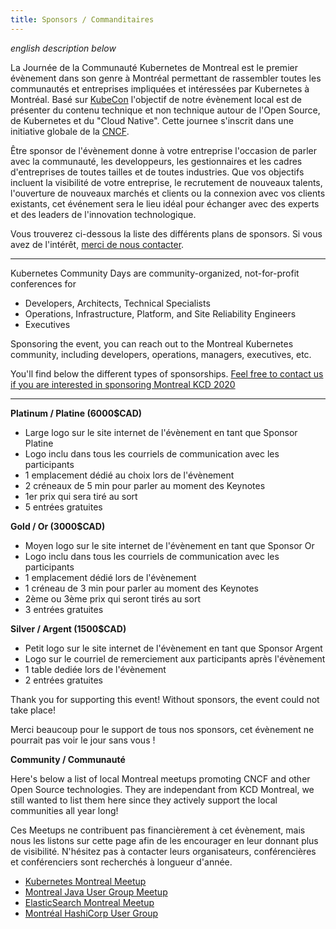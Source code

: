 ```yaml
---
title: Sponsors / Commanditaires
---
```


*english description below*

La Journée de la Communauté Kubernetes de Montreal est le premier évènement dans son genre à Montréal permettant de rassembler toutes les communautés et entreprises impliquées et intéressées par Kubernetes à Montréal. Basé sur [KubeCon](https://events.linuxfoundation.org/events/kubecon-cloudnativecon-north-america-2019/) l'objectif de notre évènement local est de présenter du contenu technique et non technique autour de l'Open Source, de Kubernetes et du "Cloud Native". Cette journee s'inscrit dans une initiative globale de la [CNCF](https://www.cncf.io/).

Être sponsor de l'évènement donne à votre entreprise l'occasion de parler avec la communauté, les developpeurs, les gestionnaires et les cadres d'entreprises de toutes tailles et de toutes industries. Que vos objectifs incluent la visibilité de votre entreprise, le recrutement de nouveaux talents, l'ouverture de nouveaux marchés et clients ou la connexion avec vos clients existants, cet événement sera le lieu idéal pour échanger avec des experts et des leaders de l'innovation technologique.

Vous trouverez ci-dessous la liste des différents plans de sponsors. Si vous avez de l'intérêt, [merci de nous contacter](../contact).

---

Kubernetes Community Days are community-organized, not-for-profit conferences for

   * Developers, Architects, Technical Specialists
   * Operations, Infrastructure, Platform, and Site Reliability Engineers
   * Executives

Sponsoring the event, you can reach out to the Montreal Kubernetes community, including developers, operations, managers, executives, etc.

You'll find below the different types of sponsorships. [Feel free to contact us if you are interested in sponsoring Montreal KCD 2020](../contact)

---

**Platinum / Platine (6000$CAD)**

* Large logo sur le site internet de l'évènement en tant que Sponsor Platine
* Logo inclu dans tous les courriels de communication avec les participants
* 1 emplacement dédié au choix lors de l'évènement
* 2 créneaux de 5 min pour parler au moment des Keynotes
* 1er prix qui sera tiré au sort
* 5 entrées gratuites

**Gold / Or (3000$CAD)**

* Moyen logo sur le site internet de l'évènement en tant que Sponsor Or
* Logo inclu dans tous les courriels de communication avec les participants
* 1 emplacement dédié lors de l'évènement
* 1 créneau de 3 min pour parler au moment des Keynotes
* 2ème ou 3ème prix qui seront tirés au sort
* 3 entrées gratuites

**Silver / Argent (1500$CAD)**

* Petit logo sur le site internet de l'évènement en tant que Sponsor Argent
* Logo sur le courriel de remerciement aux participants après l'évènement
* 1 table dediée lors de l'évènement
* 2 entrées gratuites

Thank you for supporting this event! Without sponsors, the event could not take place!

Merci beaucoup pour le support de tous nos sponsors, cet évènement ne pourrait pas voir le jour sans vous !

**Community / Communauté**

Here's below a list of local Montreal meetups promoting CNCF and other Open Source technologies. They are independant from KCD Montreal, we still wanted to list them here since they actively support the local communities all year long!

Ces Meetups ne contribuent pas financièrement à cet évènement, mais nous les listons sur cette page afin de les encourager en leur donnant plus de visibilité. N'hésitez pas à contacter leurs organisateurs, conférencières et conférenciers sont recherchés à longueur d'année.

* [Kubernetes Montreal Meetup](https://www.meetup.com/Kubernetes-Montreal/)
* [Montreal Java User Group Meetup](https://www.meetup.com/montreal-jug/)
* [ElasticSearch Montreal Meetup](https://www.meetup.com/Elasticsearch-Montreal/)
* [Montréal HashiCorp User Group](https://www.meetup.com/Montreal-HashiCorp-User-Group/)
